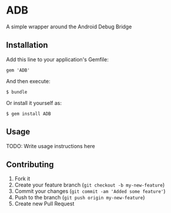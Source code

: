 # ADB

A simple wrapper around the Android Debug Bridge

## Installation

Add this line to your application's Gemfile:

    gem 'ADB'

And then execute:

    $ bundle

Or install it yourself as:

    $ gem install ADB

## Usage

TODO: Write usage instructions here

## Contributing

1. Fork it
2. Create your feature branch (`git checkout -b my-new-feature`)
3. Commit your changes (`git commit -am 'Added some feature'`)
4. Push to the branch (`git push origin my-new-feature`)
5. Create new Pull Request
